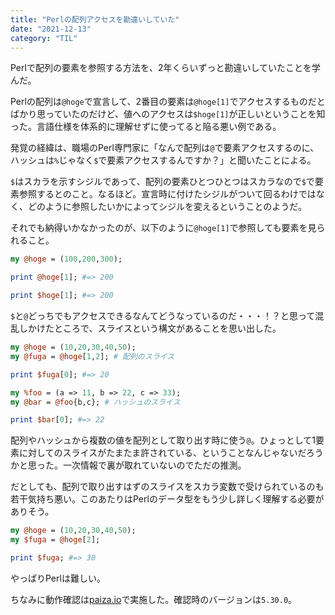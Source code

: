 ```yaml
---
title: "Perlの配列アクセスを勘違いしていた"
date: "2021-12-13"
category: "TIL"
---
```


Perlで配列の要素を参照する方法を、2年くらいずっと勘違いしていたことを学んだ。

Perlの配列は`@hoge`で宣言して、2番目の要素は`@hoge[1]`でアクセスするものだとばかり思っていたのだけど、値へのアクセスは`$hoge[1]`が正しいということを知った。言語仕様を体系的に理解せずに使ってると陥る悪い例である。

発覚の経緯は、職場のPerl専門家に「なんで配列は`@`で要素アクセスするのに、ハッシュは`%`じゃなく`$`で要素アクセスするんですか？」と聞いたことによる。

`$`はスカラを示すシジルであって、配列の要素ひとつひとつはスカラなので`$`で要素参照するとのこと。なるほど。宣言時に付けたシジルがついて回るわけではなく、どのように参照したいかによってシジルを変えるということのようだ。

それでも納得いかなかったのが、以下のように`@hoge[1]`で参照しても要素を見られること。

```perl
my @hoge = (100,200,300);

print @hoge[1]; #=> 200

print $hoge[1]; #=> 200
```
`$`と`@`どっちでもアクセスできるなんてどうなっているのだ・・・！？と思って混乱しかけたところで、スライスという構文があることを思い出した。

```perl
my @hoge = (10,20,30,40,50);
my @fuga = @hoge[1,2]; # 配列のスライス

print $fuga[0]; #=> 20

my %foo = (a => 11, b => 22, c => 33);
my @bar = @foo{b,c}; # ハッシュのスライス

print $bar[0]; #=> 22
```

配列やハッシュから複数の値を配列として取り出す時に使う`@`。ひょっとして1要素に対してのスライスがたまたま許されている、ということなんじゃないだろうかと思った。一次情報で裏が取れていないのでただの推測。

だとしても、配列で取り出すはずのスライスをスカラ変数で受けられているのも若干気持ち悪い。このあたりはPerlのデータ型をもう少し詳しく理解する必要がありそう。

```perl
my @hoge = (10,20,30,40,50);
my $fuga = @hoge[2];

print $fuga; #=> 30
```

やっぱりPerlは難しい。

ちなみに動作確認は[paiza.io](https://paiza.io/help?locale=ja-jp)で実施した。確認時のバージョンは`5.30.0`。

